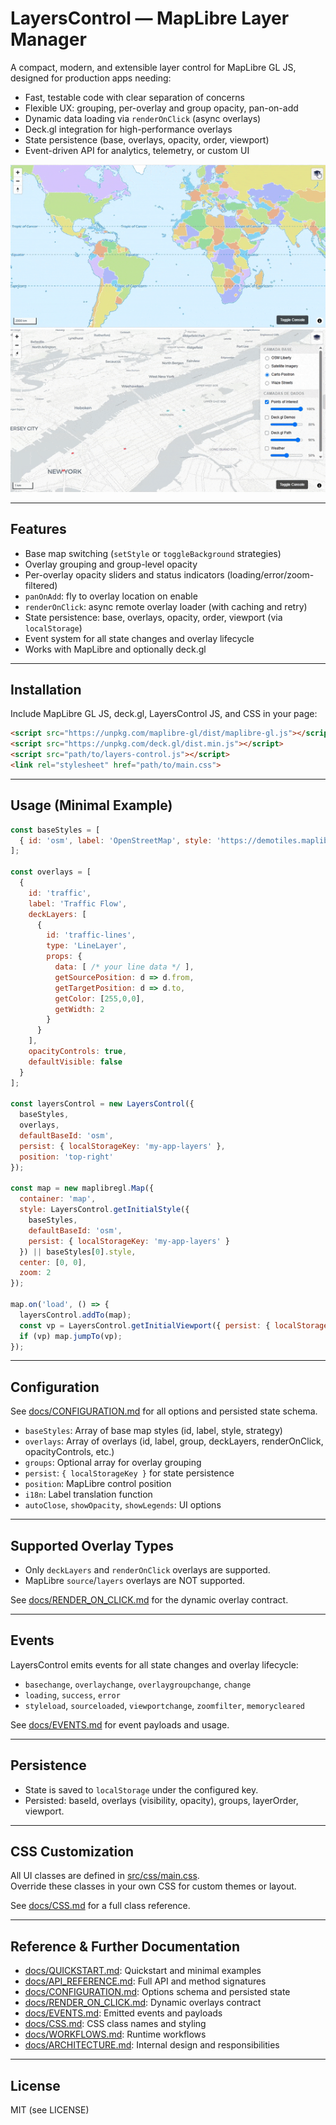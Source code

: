 # LayersControl — MapLibre Layer Manager

A compact, modern, and extensible layer control for MapLibre GL JS, designed for production apps needing:

- Fast, testable code with clear separation of concerns
- Flexible UX: grouping, per-overlay and group opacity, pan-on-add
- Dynamic data loading via `renderOnClick` (async overlays)
- Deck.gl integration for high-performance overlays
- State persistence (base, overlays, opacity, order, viewport)
- Event-driven API for analytics, telemetry, or custom UI

![UI interaction](docs/img01.gif)
![Dynamic loader](docs/img02.gif)

---

## Features

- Base map switching (`setStyle` or `toggleBackground` strategies)
- Overlay grouping and group-level opacity
- Per-overlay opacity sliders and status indicators (loading/error/zoom-filtered)
- `panOnAdd`: fly to overlay location on enable
- `renderOnClick`: async remote overlay loader (with caching and retry)
- State persistence: base, overlays, opacity, order, viewport (via `localStorage`)
- Event system for all state changes and overlay lifecycle
- Works with MapLibre and optionally deck.gl

---

## Installation

Include MapLibre GL JS, deck.gl, LayersControl JS, and CSS in your page:

```html
<script src="https://unpkg.com/maplibre-gl/dist/maplibre-gl.js"></script>
<script src="https://unpkg.com/deck.gl/dist.min.js"></script>
<script src="path/to/layers-control.js"></script>
<link rel="stylesheet" href="path/to/main.css">
```

---

## Usage (Minimal Example)

```javascript
const baseStyles = [
  { id: 'osm', label: 'OpenStreetMap', style: 'https://demotiles.maplibre.org/style.json', strategy: 'setStyle' }
];

const overlays = [
  {
    id: 'traffic',
    label: 'Traffic Flow',
    deckLayers: [
      {
        id: 'traffic-lines',
        type: 'LineLayer',
        props: {
          data: [ /* your line data */ ],
          getSourcePosition: d => d.from,
          getTargetPosition: d => d.to,
          getColor: [255,0,0],
          getWidth: 2
        }
      }
    ],
    opacityControls: true,
    defaultVisible: false
  }
];

const layersControl = new LayersControl({
  baseStyles,
  overlays,
  defaultBaseId: 'osm',
  persist: { localStorageKey: 'my-app-layers' },
  position: 'top-right'
});

const map = new maplibregl.Map({
  container: 'map',
  style: LayersControl.getInitialStyle({
    baseStyles,
    defaultBaseId: 'osm',
    persist: { localStorageKey: 'my-app-layers' }
  }) || baseStyles[0].style,
  center: [0, 0],
  zoom: 2
});

map.on('load', () => {
  layersControl.addTo(map);
  const vp = LayersControl.getInitialViewport({ persist: { localStorageKey: 'my-app-layers' } });
  if (vp) map.jumpTo(vp);
});
```

---

## Configuration

See [docs/CONFIGURATION.md](docs/CONFIGURATION.md) for all options and persisted state schema.

- `baseStyles`: Array of base map styles (id, label, style, strategy)
- `overlays`: Array of overlays (id, label, group, deckLayers, renderOnClick, opacityControls, etc.)
- `groups`: Optional array for overlay grouping
- `persist`: `{ localStorageKey }` for state persistence
- `position`: MapLibre control position
- `i18n`: Label translation function
- `autoClose`, `showOpacity`, `showLegends`: UI options

---

## Supported Overlay Types

- Only `deckLayers` and `renderOnClick` overlays are supported.
- MapLibre `source`/`layers` overlays are NOT supported.

See [docs/RENDER_ON_CLICK.md](docs/RENDER_ON_CLICK.md) for the dynamic overlay contract.

---

## Events

LayersControl emits events for all state changes and overlay lifecycle:

- `basechange`, `overlaychange`, `overlaygroupchange`, `change`
- `loading`, `success`, `error`
- `styleload`, `sourceloaded`, `viewportchange`, `zoomfilter`, `memorycleared`

See [docs/EVENTS.md](docs/EVENTS.md) for event payloads and usage.

---

## Persistence

- State is saved to `localStorage` under the configured key.
- Persisted: baseId, overlays (visibility, opacity), groups, layerOrder, viewport.

---

## CSS Customization

All UI classes are defined in [src/css/main.css](src/css/main.css).  
Override these classes in your own CSS for custom themes or layout.

See [docs/CSS.md](docs/CSS.md) for a full class reference.

---

## Reference & Further Documentation

- [docs/QUICKSTART.md](docs/QUICKSTART.md): Quickstart and minimal examples
- [docs/API_REFERENCE.md](docs/API_REFERENCE.md): Full API and method signatures
- [docs/CONFIGURATION.md](docs/CONFIGURATION.md): Options schema and persisted state
- [docs/RENDER_ON_CLICK.md](docs/RENDER_ON_CLICK.md): Dynamic overlays contract
- [docs/EVENTS.md](docs/EVENTS.md): Emitted events and payloads
- [docs/CSS.md](docs/CSS.md): CSS class names and styling
- [docs/WORKFLOWS.md](docs/WORKFLOWS.md): Runtime workflows
- [docs/ARCHITECTURE.md](docs/ARCHITECTURE.md): Internal design and responsibilities

---

## License

MIT (see LICENSE)
